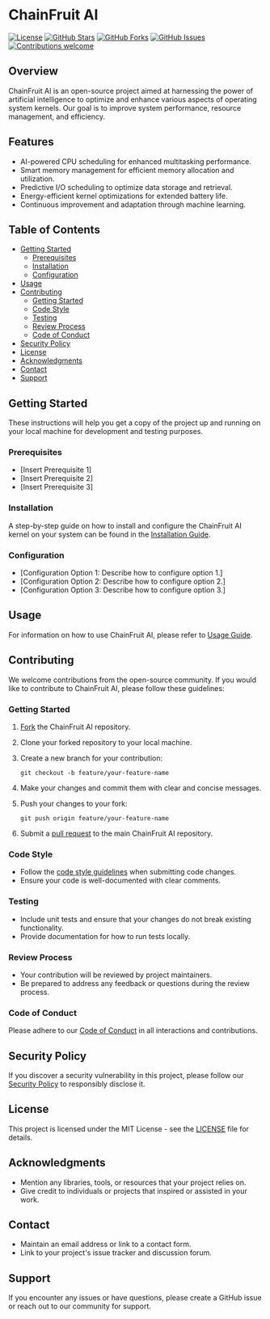 # ChainFruit AI

[![License](https://img.shields.io/badge/license-BSD%203--Clause-blue.svg)](LICENSE)
[![GitHub Stars](https://img.shields.io/github/stars/YourOrganization/ChainFruitAI.svg)](https://github.com/YourOrganization/ChainFruitAI/stargazers)
[![GitHub Forks](https://img.shields.io/github/forks/YourOrganization/ChainFruitAI.svg)](https://github.com/YourOrganization/ChainFruitAI/network)
[![GitHub Issues](https://img.shields.io/github/issues/YourOrganization/ChainFruitAI.svg)](https://github.com/YourOrganization/ChainFruitAI/issues)
[![Contributions welcome](https://img.shields.io/badge/contributions-welcome-brightgreen.svg)](CONTRIBUTING.md)

## Overview

ChainFruit AI is an open-source project aimed at harnessing the power of artificial intelligence to optimize and enhance various aspects of operating system kernels. Our goal is to improve system performance, resource management, and efficiency.

## Features

- AI-powered CPU scheduling for enhanced multitasking performance.
- Smart memory management for efficient memory allocation and utilization.
- Predictive I/O scheduling to optimize data storage and retrieval.
- Energy-efficient kernel optimizations for extended battery life.
- Continuous improvement and adaptation through machine learning.

## Table of Contents

- [Getting Started](#getting-started)
  - [Prerequisites](#prerequisites)
  - [Installation](#installation)
  - [Configuration](#configuration)
- [Usage](#usage)
- [Contributing](#contributing)
  - [Getting Started](#getting-started)
  - [Code Style](#code-style)
  - [Testing](#testing)
  - [Review Process](#review-process)
  - [Code of Conduct](#code-of-conduct)
- [Security Policy](#security-policy)
- [License](#license)
- [Acknowledgments](#acknowledgments)
- [Contact](#contact)
- [Support](#support)

## Getting Started

These instructions will help you get a copy of the project up and running on your local machine for development and testing purposes.

### Prerequisites

- [Insert Prerequisite 1]
- [Insert Prerequisite 2]
- [Insert Prerequisite 3]

### Installation

A step-by-step guide on how to install and configure the ChainFruit AI kernel on your system can be found in the [Installation Guide](docs/installation.md).

### Configuration

- [Configuration Option 1: Describe how to configure option 1.]
- [Configuration Option 2: Describe how to configure option 2.]
- [Configuration Option 3: Describe how to configure option 3.]

## Usage

For information on how to use ChainFruit AI, please refer to [Usage Guide](docs/usage.md).

## Contributing

We welcome contributions from the open-source community. If you would like to contribute to ChainFruit AI, please follow these guidelines:

### Getting Started

1. [Fork](https://docs.github.com/en/get-started/quickstart/fork-a-repo) the ChainFruit AI repository.
2. Clone your forked repository to your local machine.
3. Create a new branch for your contribution:

    ```shell
    git checkout -b feature/your-feature-name
    ```

4. Make your changes and commit them with clear and concise messages.
5. Push your changes to your fork:

    ```shell
    git push origin feature/your-feature-name
    ```

6. Submit a [pull request](https://docs.github.com/en/get-started/quickstart/create-a-pull-request) to the main ChainFruit AI repository.

### Code Style

- Follow the [code style guidelines](code-style.md) when submitting code changes.
- Ensure your code is well-documented with clear comments.

### Testing

- Include unit tests and ensure that your changes do not break existing functionality.
- Provide documentation for how to run tests locally.

### Review Process

- Your contribution will be reviewed by project maintainers.
- Be prepared to address any feedback or questions during the review process.

### Code of Conduct

Please adhere to our [Code of Conduct](code-of-conduct.md) in all interactions and contributions.

## Security Policy

If you discover a security vulnerability in this project, please follow our [Security Policy](SECURITY.md) to responsibly disclose it.

## License

This project is licensed under the MIT License - see the [LICENSE](LICENSE) file for details.

## Acknowledgments

- Mention any libraries, tools, or resources that your project relies on.
- Give credit to individuals or projects that inspired or assisted in your work.

## Contact

- Maintain an email address or link to a contact form.
- Link to your project's issue tracker and discussion forum.

## Support

If you encounter any issues or have questions, please create a GitHub issue or reach out to our community for support.


